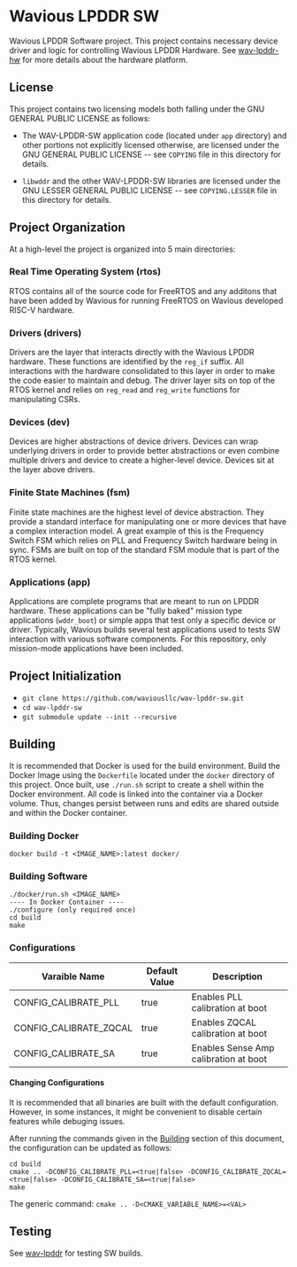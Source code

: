 # Wavious LPDDR SW
Wavious LPDDR Software project. This project contains necessary device driver
and logic for controlling Wavious LPDDR Hardware.
See [wav-lpddr-hw](https://github.com/waviousllc/wav-lpddr-hw) for more details
about the hardware platform.

## License
This project contains two licensing models both falling under the
GNU GENERAL PUBLIC LICENSE as follows:

* The WAV-LPDDR-SW application code (located under `app` directory) and other
  portions not explicitly licensed otherwise, are licensed under the
  GNU GENERAL PUBLIC LICENSE -- see `COPYING` file in this directory for
  details.

* `libwddr` and the other WAV-LPDDR-SW libraries are licensed under the
  GNU LESSER GENERAL PUBLIC LICENSE -- see `COPYING.LESSER` file in this
  directory for details.

## Project Organization
At a high-level the project is organized into 5 main directories:

### Real Time Operating System (rtos)
RTOS contains all of the source code for FreeRTOS and any additons that have
been added by Wavious for running FreeRTOS on Wavious developed RISC-V hardware.

### Drivers (drivers)
Drivers are the layer that interacts directly with the Wavious LPDDR hardware.
These functions are identified by the `reg_if` suffix. All interactions with the
hardware consolidated to this layer in order to make the code easier to
maintain and debug. The driver layer sits on top of the RTOS kernel and relies
on `reg_read` and `reg_write` functions for manipulating CSRs.

### Devices (dev)
Devices are higher abstractions of device drivers. Devices can wrap underlying
drivers in order to provide better abstractions or even combine multiple drivers
and device to create a higher-level device. Devices sit at the layer above
drivers.

### Finite State Machines (fsm)
Finite state machines are the highest level of device abstraction. They provide
a standard interface for manipulating one or more devices that have a complex
interaction model. A great example of this is the Frequency Switch FSM which
relies on PLL and Frequency Switch hardware being in sync. FSMs are built on top
of the standard FSM module that is part of the RTOS kernel.

### Applications (app)
Applications are complete programs that are meant to run on LPDDR hardware.
These applications can be "fully baked" mission type applications (`wddr_boot`)
or simple apps that test only a specific device or driver. Typically, Wavious
builds several test applications used to tests SW interaction with various
software components. For this repository, only mission-mode applications
have been included.

## Project Initialization
  - `git clone https://github.com/waviousllc/wav-lpddr-sw.git`
  - `cd wav-lpddr-sw`
  - `git submodule update --init --recursive`

## Building
It is recommended that Docker is used for the build environment. Build the Docker
Image using the `Dockerfile` located under the `docker` directory of this
project. Once built, use `./run.sh` script to create a shell within the Docker
environment. All code is linked into the container via a Docker volume. Thus,
changes persist between runs and edits are shared outside and within the
Docker container.

### Building Docker
`docker build -t <IMAGE_NAME>:latest docker/`

### Building Software
~~~
./docker/run.sh <IMAGE_NAME>
---- In Docker Container ----
./configure (only required once)
cd build
make
~~~

### Configurations
| Varaible Name            |  Default Value |    Description                        |
|--------------------------|----------------|---------------------------------------|
| CONFIG_CALIBRATE_PLL     |    true        | Enables PLL calibration at boot       |
| CONFIG_CALIBRATE_ZQCAL   |    true        | Enables ZQCAL calibration at boot     |
| CONFIG_CALIBRATE_SA      |    true        | Enables Sense Amp calibration at boot |

#### Changing Configurations
It is recommended that all binaries are built with the default configuration. However,
in some instances, it might be convenient to disable certain features while debuging
issues.

After running the commands given in the [Building](#building) section of this document,
the configuration can be updated as follows:
~~~~
cd build
cmake .. -DCONFIG_CALIBRATE_PLL=<true|false> -DCONFIG_CALIBRATE_ZQCAL=<true|false> -DCONFIG_CALIBRATE_SA=<true|false>
make
~~~~

The generic command: `cmake .. -D<CMAKE_VARIABLE_NAME>=<VAL>`

## Testing
See [wav-lpddr](https://github.com/waviousllc/wav-lpddr) for testing SW builds.
